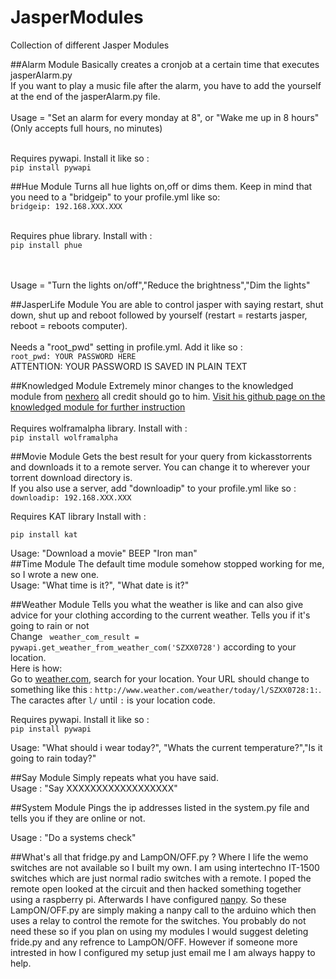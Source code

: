 # JasperModules
Collection of different Jasper Modules

##Alarm Module
Basically creates a cronjob at a certain time that executes jasperAlarm.py<br />
If you want to play a music file after the alarm, you have to add the yourself at the end of the jasperAlarm.py file.<br /><br />
Usage = "Set an alarm for every monday at 8", or "Wake me up in 8 hours" (Only accepts full hours, no minutes)<br /><br />

Requires pywapi. Install it like so :<br />
```pip install pywapi```

##Hue Module
Turns all hue lights on,off or dims them. Keep in mind that you need to a "bridgeip" to your profile.yml like so:<br />
```bridgeip: 192.168.XXX.XXX```<br /><br />

Requires phue library. Install with :<br />
```pip install phue```

<br /><br />
Usage = "Turn the lights on/off","Reduce the brightness","Dim the lights"

##JasperLife Module
You are able to control jasper with saying restart, shut down, shut up and reboot followed by yourself (restart = restarts jasper, reboot = reboots computer).<br /><br /> Needs a 
"root_pwd" setting in profile.yml. Add it like so :<br />
```root_pwd: YOUR PASSWORD HERE```<br />
ATTENTION: YOUR PASSWORD IS SAVED IN PLAIN TEXT


##Knowledged Module
Extremely minor changes to the knowledged module from [nexhero](https://github.com/nexhero) all credit should go to him. [Visit his github page on the knowledged module for 
further instruction](https://github.com/nexhero/wolframalpha_jasper)<br /><br />
Requires wolframalpha library. Install with :<br />
```pip install wolframalpha```

##Movie Module
Gets the best result for your query from kickasstorrents and downloads it to a remote server. You can change it to wherever your torrent download directory is.<br />
If you also use a server, add "downloadip" to your profile.yml like so :<br />
```downloadip: 192.168.XXX.XXX```

Requires KAT library Install with :<br />

```pip install kat```<br />

Usage: "Download a movie" BEEP "Iron man"<br />
##Time Module
The default time module somehow stopped working for me, so I wrote a new one.<br />
Usage: "What time is it?", "What date is it?"

##Weather Module
Tells you what the weather is like and can also give advice for your clothing according to the current weather. Tells you if it's going to rain or not<br />
Change ``` weather_com_result = pywapi.get_weather_from_weather_com('SZXX0728')``` according to your location. <br />
Here is how:<br />
Go to [weather.com](www.weather.com), search for your location. Your URL should change to something like this : ```http://www.weather.com/weather/today/l/SZXX0728:1:```. The 
caractes after ```l/``` until ```:``` is your location code.

Requires pywapi. Install it like so :<br />
```pip install pywapi```<br />

Usage: "What should i wear today?", "Whats the current temperature?","Is it going to rain today?"

##Say Module
Simply repeats what you have said.<br />
Usage : "Say XXXXXXXXXXXXXXXXXX"

##System Module
Pings the ip addresses listed in the system.py file and tells you if they are online or not.<br />

Usage : "Do a systems check"

##What's all that fridge.py and LampON/OFF.py ?
Where I life the wemo switches are not available so I built my own. I am using intertechno IT-1500 switches which are just normal radio switches with a remote. I poped the remote 
open looked at the circuit and then hacked something together using a raspberry pi. Afterwards I have configured [nanpy](http://nanpy.github.io/). So these LampON/OFF.py are 
simply making a nanpy call to the arduino which then uses a relay to control the remote for the switches. You probably do not need these so if you plan on using my modules I would 
suggest deleting fride.py and any refrence to LampON/OFF. However if someone more intrested in how I configured my setup just email me I am always happy to help.


